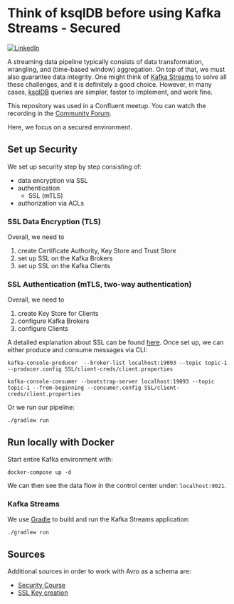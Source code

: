 # Think of ksqlDB before using Kafka Streams - Secured

[![LinkedIn][linkedin-shield]][linkedin-url]

A streaming data pipeline typically consists of data transformation, wrangling, and (time-based window) aggregation. On top of that, we must also guarantee data integrity. One might think of [Kafka Streams](https://kafka.apache.org/documentation/streams/) to solve all these challenges, and it is definitely a good choice. However, in many cases, [ksqlDB](https://ksqldb.io/) queries are simpler, faster to implement, and work fine.

This repository was used in a Confluent meetup. You can watch the recording in the [Community Forum](https://forum.confluent.io/t/recording-ready-to-view-speaker-q-a-thread-30-march-2022-think-of-using-ksqldb-before-using-kafka-streams/4450).

Here, we focus on a secured environment.

## Set up Security

We set up security step by step consisting of: 
* data encryption via SSL
* authentication
  * SSL (mTLS)
* authorization via ACLs

### SSL Data Encryption (TLS)

Overall, we need to 
1. create Certificate Authority, Key Store and Trust Store
2. set up SSL on the Kafka Brokers
3. set up SSL on the Kafka Clients

### SSL Authentication (mTLS, two-way authentication)
Overall, we need to
1. create Key Store for Clients
2. configure Kafka Brokers
3. configure Clients

A detailed explanation about SSL can be found [here](./SSL).
Once set up, we can either produce and consume messages via CLI:
```shell
kafka-console-producer  --broker-list localhost:19093 --topic topic-1  --producer.config SSL/client-creds/client.properties
```
```shell
kafka-console-consumer --bootstrap-server localhost:19093 --topic topic-1 --from-beginning --consumer.config SSL/client-creds/client.properties
```
Or we run our pipeline:
```shell
./gradlew run
```

## Run locally with Docker

Start entire Kafka environment with:
```shell
docker-compose up -d
```
We can then see the data flow in the control center under:
```localhost:9021```. 

### Kafka Streams

We use [Gradle](https://gradle.org/) to build and run the Kafka Streams application:

```shell
./gradlew run
```


## Sources

Additional sources in order to work with Avro as a schema are:

* [Security Course](https://www.udemy.com/course/apache-kafka-security/)
* [SSL Key creation](https://mariadb.com/docs/security/data-in-transit-encryption/create-self-signed-certificates-keys-openssl/)


[linkedin-shield]: https://img.shields.io/badge/-LinkedIn-black.svg?style=flat-square&logo=linkedin&colorB=555
[linkedin-url]: https://www.linkedin.com/in/patrick-neff-7bb3b21a4/